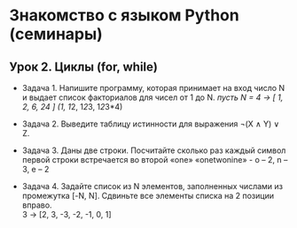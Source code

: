 # Знакомство с языком Python (семинары)  
## Урок 2. Циклы (for, while)  
  
* Задача 1. Напишите программу, которая принимает на вход число N и выдает список факториалов для чисел от 1 до N. 
*пусть N = 4 -> [ 1, 2, 6, 24 ] (1, 1*2, 1*2*3, 1*2*3*4)

* Задача 2. Выведите таблицу истинности для выражения ¬(X ∧ Y) ∨ Z.  

* Задача 3. Даны две строки. Посчитайте сколько раз каждый символ первой строки встречается во второй
«one» «onetwonine» - o – 2, n – 3, e – 2

* Задача 4. Задайте список из N элементов, заполненных числами из промежутка [-N, N]. Сдвиньте все элементы списка на 2 позиции вправо.  
3 -> [2, 3, -3, -2, -1, 0, 1]  